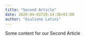 ```yaml
---
title: "Second Article"
date: 2020-04-01T20:14:38+01:00
author: "Giuliano Latini"
---
```


Some content for our Second Article
